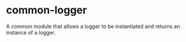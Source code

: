 # common-logger
A common module that allows a logger to be instantiated and returns an instance of a logger.

